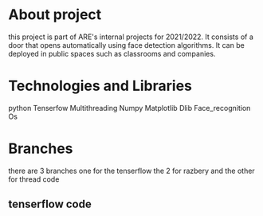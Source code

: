 # About project # 
this project is part of ARE's internal projects for 2021/2022.
It consists of a door that opens automatically using face detection algorithms.
It can be deployed in public spaces such as classrooms and companies. 
# Technologies and Libraries # 
python Tenserfow Multithreading Numpy Matplotlib Dlib Face_recognition  Os
# Branches # 
there are 3 branches one for the tenserflow  the 2 for razbery and the 
other for thread code  
## tenserflow code ## 
  
